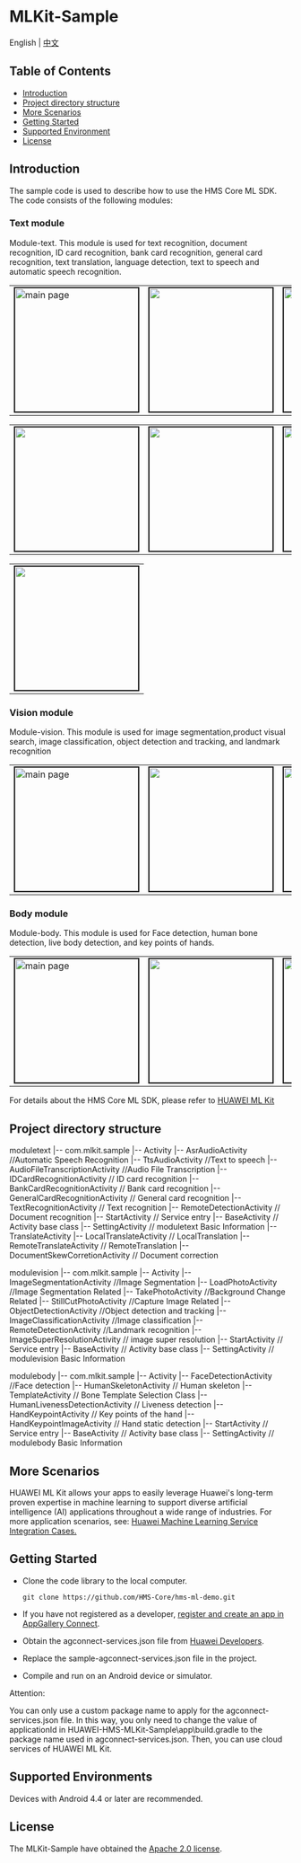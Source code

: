 # MLKit-Sample
English | [中文](https://github.com/HMS-Core/hms-ml-demo/blob/master/MLKit-Sample/README_ZH.md)

## Table of Contents

 * [Introduction](#introduction)
 * [Project directory structure](#Project-directory-structure)
 * [More Scenarios](#more-scenarios)
 * [Getting Started](#getting-started)
 * [Supported Environment](#supported-environment)
 * [License](#license)


## Introduction
The sample code is used to describe how to use the HMS Core ML SDK. The code consists of the following modules:

### Text module
Module-text. This module is used for text recognition, document recognition,
ID card recognition, bank card recognition, general card recognition, text translation, language detection, text to speech and automatic speech recognition.

<table><tr>
<td><img src="https://github.com/HMS-Core/hms-ml-demo/blob/master/MLKit-Sample/resources/mainText.jpg" width=220 title="main page" border=2></td>
<td><img src="https://github.com/HMS-Core/hms-ml-demo/blob/master/MLKit-Sample/resources/language.jpg" width=220 border=2></td>
<td><img src="https://github.com/HMS-Core/hms-ml-demo/blob/master/MLKit-Sample/resources/localLanguage.jpg" width=220 border=2></td>
<td><img src="https://github.com/HMS-Core/hms-ml-demo/blob/master/MLKit-Sample/resources/asr.jpg" width=220 border=2></td>
</tr></table>

<table><tr>
<td><img src="https://github.com/HMS-Core/hms-ml-demo/blob/master/MLKit-Sample/resources/tts.jpg" width=220 border=2></td>
<td><img src="https://github.com/HMS-Core/hms-ml-demo/blob/master/MLKit-Sample/resources/aft.jpg" width=220 border=2></td>
<td><img src="https://github.com/HMS-Core/hms-ml-demo/blob/master/MLKit-Sample/resources/text.jpg" width=220 border=2></td>
<td><img src="https://github.com/HMS-Core/hms-ml-demo/blob/master/MLKit-Sample/resources/bcr.jpg" width=220 border=2></td>
</tr></table>

<table><tr>
<td><img src="https://github.com/HMS-Core/hms-ml-demo/blob/master/MLKit-Sample/resources/doc_skew.gif" width=220 border=2></td>
</tr></table>

### Vision module
Module-vision. This module is used for image segmentation,product visual search, image classification, object detection and tracking, and landmark recognition

<table><tr>
<td><img src="https://github.com/HMS-Core/hms-ml-demo/blob/master/MLKit-Sample/resources/vision_module.jpg" width=220 title="main page" border=2></td>
<td><img src="https://github.com/HMS-Core/hms-ml-demo/blob/master/MLKit-Sample/resources/imageSegmentVideo.gif" width=220 border=2></td>
<td><img src="https://github.com/HMS-Core/hms-ml-demo/blob/master/MLKit-Sample/resources/object.jpg" width=220 title="main page" border=2></td>
<td><img src="https://github.com/HMS-Core/hms-ml-demo/blob/master/MLKit-Sample/resources/image_super.jpg" width=220 title="main page" border=2></td>
</tr></table>


### Body module
Module-body. This module is used for Face detection, human bone detection, live body detection, and key points of hands.

<table><tr>
<td><img src="https://github.com/HMS-Core/hms-ml-demo/blob/master/MLKit-Sample/resources/body_module.jpg" width=220 title="main page" border=2></td>
<td><img src="https://github.com/HMS-Core/hms-ml-demo/blob/master/MLKit-Sample/resources/face.jpg" width=220 border=2></td>
<td><img src="https://github.com/HMS-Core/hms-ml-demo/blob/master/MLKit-Sample/resources/skeleton.jpg" width=220 border=2></td>
<td><img src="https://github.com/HMS-Core/hms-ml-demo/blob/master/MLKit-Sample/resources/handkey.jpg" width=220 border=2></td>
</tr></table>

For details about the HMS Core ML SDK, please refer to [HUAWEI ML Kit](https://developer.huawei.com/consumer/en/doc/development/HMS-Guides/ml-introduction-4)


## Project directory structure

moduletext
    |-- com.mlkit.sample
        |-- Activity
            |-- AsrAudioActivity //Automatic Speech Recognition
            |-- TtsAudioActivity //Text to speech
            |-- AudioFileTranscriptionActivity //Audio File Transcription
            |-- IDCardRecognitionActivity // ID card recognition
            |-- BankCardRecognitionActivity // Bank card recognition
            |-- GeneralCardRecognitionActivity // General card recognition
            |-- TextRecognitionActivity  // Text recognition
            |-- RemoteDetectionActivity  // Document recognition
            |-- StartActivity  // Service entry
            |-- BaseActivity  // Activity base class
            |-- SettingActivity  // moduletext Basic Information
            |-- TranslateActivity
            |-- LocalTranslateActivity // LocalTranslation
            |-- RemoteTranslateActivity // RemoteTranslation
            |-- DocumentSkewCorretionActivity // Document correction


modulevision
    |-- com.mlkit.sample
        |-- Activity
            |-- ImageSegmentationActivity //Image Segmentation
            |-- LoadPhotoActivity //Image Segmentation Related
            |-- TakePhotoActivity //Background Change Related
            |-- StillCutPhotoActivity //Capture Image Related
            |-- ObjectDetectionActivity //Object detection and tracking
            |-- ImageClassificationActivity //Image classification
            |-- RemoteDetectionActivity //Landmark recognition
            |-- ImageSuperResolutionActivity // image super resolution
            |-- StartActivity  // Service entry
            |-- BaseActivity  // Activity base class
            |-- SettingActivity  // modulevision Basic Information


modulebody
    |-- com.mlkit.sample
        |-- Activity
            |-- FaceDetectionActivity //Face detection
            |-- HumanSkeletonActivity // Human skeleton
            |-- TemplateActivity // Bone Template Selection Class
            |-- HumanLivenessDetectionActivity // Liveness detection
            |-- HandKeypointActivity // Key points of the hand
            |-- HandKeypointImageActivity // Hand static detection
            |-- StartActivity  // Service entry
            |-- BaseActivity  // Activity base class
            |-- SettingActivity  // modulebody Basic Information

## More Scenarios
HUAWEI ML Kit allows your apps to easily leverage Huawei's long-term proven expertise in machine learning to support diverse artificial intelligence (AI) applications throughout a wide range of industries.
For more application scenarios, see: [Huawei Machine Learning Service Integration Cases.](https://developer.huawei.com/consumer/en/doc/development/HMS-Guides/ml-case-banggood)

## Getting Started
 - Clone the code library to the local computer.

       git clone https://github.com/HMS-Core/hms-ml-demo.git

 - If you have not registered as a developer, [register and create an app in AppGallery Connect](https://developer.huawei.com/consumer/en/service/josp/agc/index.html).
 - Obtain the agconnect-services.json file from [Huawei Developers](https://developer.huawei.com/consumer/en/doc/development/HMSCore-Guides/config-agc-0000001050990353).
 - Replace the sample-agconnect-services.json file in the project.
 - Compile and run on an Android device or simulator.

Attention:

You can only use a custom package name to apply for the agconnect-services.json file.
In this way, you only need to change the value of applicationId in HUAWEI-HMS-MLKit-Sample\app\build.gradle to the package name used in agconnect-services.json. Then, you can use cloud services of HUAWEI ML Kit.

## Supported Environments
Devices with Android 4.4 or later are recommended.


##  License
The MLKit-Sample have obtained the [Apache 2.0 license](https://www.apache.org/licenses/LICENSE-2.0).
